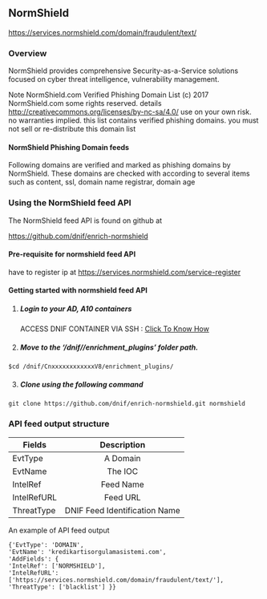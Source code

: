 ## NormShield   
  https://services.normshield.com/domain/fraudulent/text/

### Overview
 NormShield provides comprehensive Security-as-a-Service solutions focused on cyber threat intelligence, vulnerability management.
 
 Note 
  NormShield.com Verified Phishing Domain List  (c) 2017 NormShield.com  some rights reserved. details http://creativecommons.org/licenses/by-nc-sa/4.0/
  use on your own risk. no warranties implied. this list contains verified phishing domains.
  you must not sell or re-distribute this domain list
#### NormShield Phishing Domain feeds
Following domains are verified and marked as phishing domains by NormShield.
These domains are checked with according to several items such as content, ssl, domain name registrar, domain age

### Using the NormShield feed API
 The NormShield feed API is found on github at
 
 https://github.com/dnif/enrich-normshield

#### Pre-requisite for normshield feed API
  have to register ip at https://services.normshield.com/service-register

#### Getting started with normshield feed API

1. #####    Login to your AD, A10 containers  
   ACCESS DNIF CONTAINER VIA SSH : [Click To Know How](https://dnif.it/docs/guides/tutorials/access-dnif-container-via-ssh.html)
2. #####    Move to the ‘/dnif/<Deployment-key>/enrichment_plugins’ folder path.
```
$cd /dnif/CnxxxxxxxxxxxxV8/enrichment_plugins/
```
3. #####   Clone using the following command  
```  
git clone https://github.com/dnif/enrich-normshield.git normshield
```
### API feed output structure
  | Fields        | Description  |
| ------------- |:-------------:|
| EvtType      | A Domain |
| EvtName      | The IOC      |
| IntelRef | Feed Name      |
| IntelRefURL | Feed URL      |
| ThreatType | DNIF Feed Identification Name |      

An example of API feed output
```
{'EvtType': 'DOMAIN',
'EvtName': 'kredikartisorgulamasistemi.com',
'AddFields': {
'IntelRef': ['NORMSHIELD'],
'IntelRefURL': ['https://services.normshield.com/domain/fraudulent/text/'],
'ThreatType': ['blacklist'] }}
```
